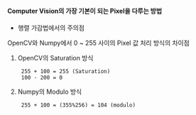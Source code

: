 #### Computer Vision의 가장 기본이 되는 Pixel을 다루는 방법


- 행렬 가감법에서의 주의점 

OpenCV와 Numpy에서 0 ~ 255 사이의 Pixel 값 처리 방식의 차이점 

1. OpenCV의 Saturation 방식

        255 + 100 = 255 (Saturation)
        100 - 200 = 0 

2. Numpy의 Modulo 방식

        255 + 100 = (355%256) = 104 (modulo)
